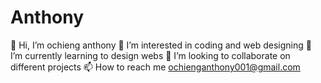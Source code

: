 # Anthony
👋 Hi, I’m ochieng anthony
👀 I’m interested in coding and web designing
🌱 I’m currently learning to design webs
💞️ I’m looking to collaborate on different projects
📫 How to reach me ochienganthony001@gmail.com
